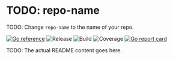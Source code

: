 # TODO: repo-name

TODO: Change `repo-name` to the name of your repo.

[![Go reference](https://pkg.go.dev/badge/github.com/christowolf/repo-name.svg)](https://pkg.go.dev/github.com/christowolf/repo-name)
![Release](https://img.shields.io/github/v/release/ChristoWolf/repo-name)
![Build](https://img.shields.io/github/actions/workflow/status/ChristoWolf/repo-name/main.yml?branch=main)
![Coverage](https://img.shields.io/codecov/c/github/ChristoWolf/repo-name)
[![Go report card](https://goreportcard.com/badge/github.com/ChristoWolf/repo-name)](https://goreportcard.com/report/github.com/ChristoWolf/repo-name)

TODO: The actual README content goes here.
